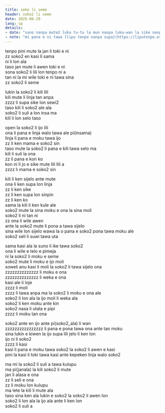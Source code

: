 ```yaml
---
title: soko li seme
header: soko2 li seme
date: 2025-06-29
lang: sp
details:
- date: "suno nanpa mute2 luka tu-tu la mun nanpa luka-wan la sike nanpa owe mute2 mute2 luka"
- note: "mi pana e ni tawa [lipu tenpo nanpa supa](https://liputenpo.org/lipu/nanpa-supa/)"
---
```


tenpo pini mute la jan li toki e ni  
zz soko2 en kasi li sama  
ni li lon ala  
taso jan mute li awen toki e ni  
sona soko2 li lili lon tenpo ni a  
tan ni la mi wile toki e ni tawa sina  
zz soko2 li seme

lukin la soko2 li kili lili  
kili mute li linja tan anpa  
zzzz li supa sike lon sewi2  
taso kili li soko2 ale ala  
soko2 li suli a lon insa ma  
kili li lon selo taso

open la soko2 li ijo lili  
ona li pana e linja walo tawa ale pi(insama)  
linja li pana e moku tawa ijo  
zz li ken mama e soko2 sin  
taso mute la soko2 li pana e kili tawa selo ma  
kili li suli la ona  
zz li pana e kon ko  
kon ni li jo e sike mute lili lili a  
zzzz li mama e soko2 sin

kili li ken sijelo ante mute  
ona li ken supa lon linja  
zz li ken sike  
zz li ken supa lon sinpin  
zz li ken ko  
sama la kili li ken kule ale  
soko2 mute la sina moku e ona la sina moli  
soko2 li ni tan ni  
zz ona li wile awen  
ante la soko2 mute li pona a tawa sijelo  
sina wile lon sijelo wawa la o pana e soko2 pona tawa moku ale  
soko2 seli li suwi tawa uta

sama kasi ala la suno li ike tawa soko2  
ona li wile e telo e pimeja  
ni la soko2 li moku e seme  
soko2 mute li moku e ijo moli  
soweli anu kasi li moli la soko2 li tawa sijelo ona  
zzzzzzzzzzzzzz li moku e ona  
zzzzzzzzzzzzzz li weka e ona  
kasi ale li loje  
zzzz li moli  
zzzz li tawa anpa ma la soko2 li moku e ona ale  
soko2 li lon ala la ijo moli li weka ala  
soko2 li ken moku ante kin  
soko2 nasa li utala e pipi  
zzzz li moku tan ona

soko2 ante en ijo ante pi(soko2_ala) li wan  
zzzzzzzzzzzzzzzz li pana e pona tawa ona ante tan moku  
sina lukin e kiwen la ijo supa lili jelo li ken lon  
ijo ni li soko2  
zzzz li kasi  
kasi li pana e moku tawa soko2 la soko2 li awen e kasi  
pini la kasi li toki tawa kasi ante kepeken linja walo soko2

ma mi la soko2 li suli a tawa kulupu  
ma pi(janala) la kili soko2 li mute  
jan li alasa e ona  
zz li seli e ona  
zz li moku lon kulupu  
ma lete la kili li mute ala  
taso sina ken ala lukin e soko2 la soko2 li awen lon  
soko2 li lon ala la ijo ala ante li ken lon  
soko2 li suli a
